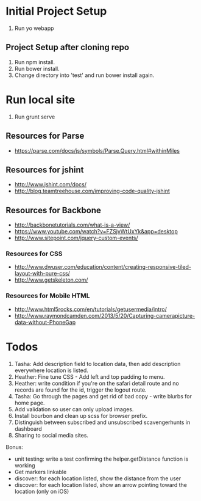 # Initial Project Setup

1. Run yo webapp

## Project Setup after cloning repo

1. Run npm install.
2. Run bower install.
3. Change directory into 'test' and run bower install again.

# Run local site
1. Run grunt serve

## Resources for Parse
* https://parse.com/docs/js/symbols/Parse.Query.html#withinMiles

## Resources for jshint
* http://www.jshint.com/docs/
* http://blog.teamtreehouse.com/improving-code-quality-jshint

## Resources for Backbone

* http://backbonetutorials.com/what-is-a-view/
* https://www.youtube.com/watch?v=FZSjvWtUxYk&app=desktop
* http://www.sitepoint.com/jquery-custom-events/

### Resources for CSS
* http://www.dwuser.com/education/content/creating-responsive-tiled-layout-with-pure-css/
* http://www.getskeleton.com/

### Resources for Mobile HTML
* http://www.html5rocks.com/en/tutorials/getusermedia/intro/
* http://www.raymondcamden.com/2013/5/20/Capturing-camerapicture-data-without-PhoneGap

# Todos

1. Tasha: Add description field to location data, then add description everywhere location is listed.
2. Heather: Fine tune CSS -  Add left and top padding to menu.
3. Heather: write condition if you're on the safari detail route and no records are found for the id, trigger the logout route.
4. Tasha: Go through the pages and get rid of bad copy - write blurbs for home page.
5. Add validation so user can only upload images.
6. Install bourbon and clean up scss for browser prefix.
7. Distinguish between subscribed and unsubscribed scavengerhunts in dashboard
8. Sharing to social media sites.

Bonus: 
* unit testing: write a test confirming the helper.getDistance function is working
* Get markers linkable
* discover: for each location listed, show the distance from the user
* discover: for each location listed, show an arrow pointing toward the location (only on iOS)




